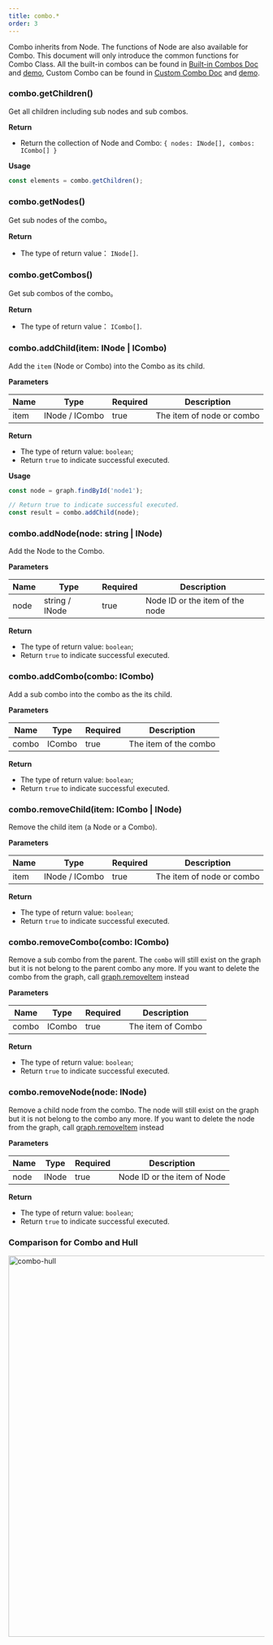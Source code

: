 ```yaml
---
title: combo.*
order: 3
---
```


Combo inherits from Node. The functions of Node are also available for Combo. This document will only introduce the common functions for Combo Class. All the built-in combos can be found in [Built-in Combos Doc](/en/docs/manual/middle/elements/combos/default-combo) and [demo](/en/examples/item/defaultCombos/#circle), Custom Combo can be found in [Custom Combo Doc](/en/docs/manual/middle/elements/combos/custom-combo) and [demo](/en/examples/item/customCombo/#cCircle).

### combo.getChildren()

Get all children including sub nodes and sub combos.

**Return**

- Return the collection of Node and Combo: `{ nodes: INode[], combos: ICombo[] }`

**Usage**

```javascript
const elements = combo.getChildren();
```

### combo.getNodes()

Get sub nodes of the combo。

**Return**

- The type of return value： `INode[]`.

### combo.getCombos()

Get sub combos of the combo。

**Return**

- The type of return value： `ICombo[]`.

### combo.addChild(item: INode | ICombo)

Add the `item` (Node or Combo) into the Combo as its child.

**Parameters**

| Name | Type           | Required | Description               |
| ---- | -------------- | -------- | ------------------------- |
| item | INode / ICombo | true     | The item of node or combo |

**Return**

- The type of return value: `boolean`;
- Return `true` to indicate successful executed.

**Usage**

```javascript
const node = graph.findById('node1');

// Return true to indicate successful executed.
const result = combo.addChild(node);
```

### combo.addNode(node: string | INode)

Add the Node to the Combo.

**Parameters**

| Name | Type           | Required | Description                     |
| ---- | -------------- | -------- | ------------------------------- |
| node | string / INode | true     | Node ID or the item of the node |

**Return**

- The type of return value: `boolean`;
- Return `true` to indicate successful executed.

### combo.addCombo(combo: ICombo)

Add a sub combo into the combo as the its child.

**Parameters**

| Name  | Type   | Required | Description           |
| ----- | ------ | -------- | --------------------- |
| combo | ICombo | true     | The item of the combo |

**Return**

- The type of return value: `boolean`;
- Return `true` to indicate successful executed.

### combo.removeChild(item: ICombo | INode)

Remove the child item (a Node or a Combo).

**Parameters**

| Name | Type           | Required | Description               |
| ---- | -------------- | -------- | ------------------------- |
| item | INode / ICombo | true     | The item of node or combo |

**Return**

- The type of return value: `boolean`;
- Return `true` to indicate successful executed.

### combo.removeCombo(combo: ICombo)

Remove a sub combo from the parent. The `combo` will still exist on the graph but it is not belong to the parent combo any more. If you want to delete the combo from the graph, call [graph.removeItem](/en/docs/api/Graph#removeitemitem) instead

**Parameters**

| Name  | Type   | Required | Description       |
| ----- | ------ | -------- | ----------------- |
| combo | ICombo | true     | The item of Combo |

**Return**

- The type of return value: `boolean`;
- Return `true` to indicate successful executed.

### combo.removeNode(node: INode)

Remove a child node from the combo. The node will still exist on the graph but it is not belong to the combo any more. If you want to delete the node from the graph, call [graph.removeItem](/en/docs/api/Graph#removeitemitem) instead

**Parameters**

| Name | Type  | Required | Description                 |
| ---- | ----- | -------- | --------------------------- |
| node | INode | true     | Node ID or the item of Node |

**Return**

- The type of return value: `boolean`;
- Return `true` to indicate successful executed.

### Comparison for Combo and Hull

<img src='https://gw.alipayobjects.com/mdn/rms_f8c6a0/afts/img/A*mD9LQamLud8AAAAAAAAAAAAAARQnAQ' alt='combo-hull' width='750'/>
